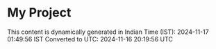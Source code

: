 # My Project

This content is dynamically generated in Indian Time (IST): 2024-11-17 01:49:56 IST
Converted to UTC: 2024-11-16 20:19:56 UTC
